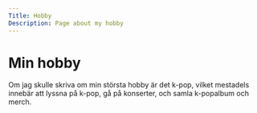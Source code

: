 ```yaml
---
Title: Hobby
Description: Page about my hobby
---
```


Min hobby
==================

Om jag skulle skriva om min största hobby är det k-pop, vilket mestadels innebär att lyssna på k-pop, gå på konserter, och samla k-popalbum och merch.
